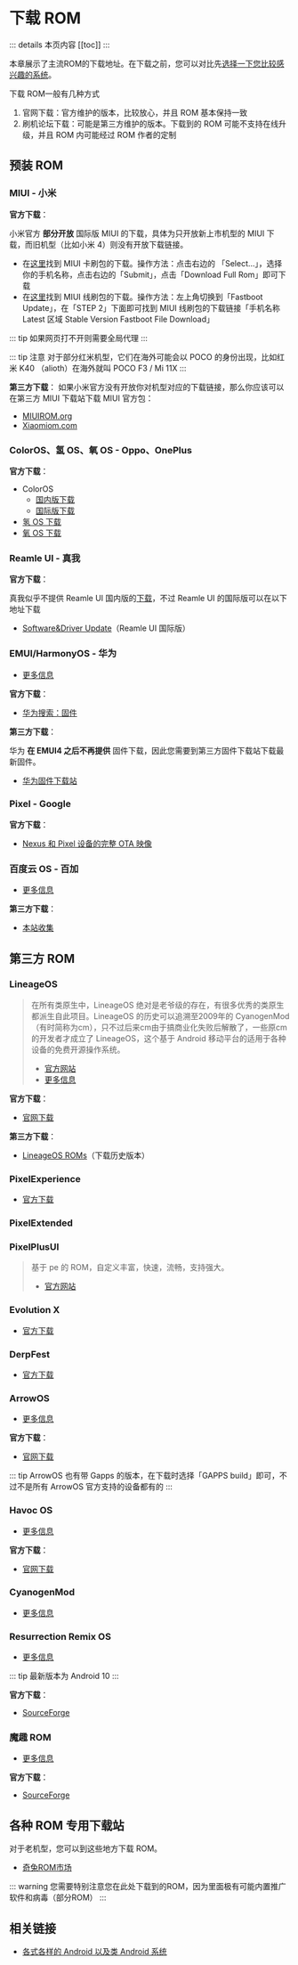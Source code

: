# 下载 ROM

::: details 本页内容
[[toc]]
:::

本章展示了主流ROM的下载地址。在下载之前，您可以对比先[选择一下您比较感兴趣的系统](../../normal/systems/index.md)。

下载 ROM一般有几种方式

1. 官网下载：官方维护的版本，比较放心，并且 ROM 基本保持一致
2. 刷机论坛下载：可能是第三方维护的版本。下载到的 ROM 可能不支持在线升级，并且 ROM 内可能经过 ROM 作者的定制

## 预装 ROM

### MIUI - 小米

__官方下载__：

小米官方 __部分开放__ 国际版 MIUI 的下载，具体为只开放新上市机型的 MIUI 下载，而旧机型（比如小米 4）则没有开放下载链接。

* 在[这里](https://new.c.mi.com/global/miuidownload/index)找到 MIUI 卡刷包的下载。操作方法：点击右边的 「Select...」，选择你的手机名称，点击右边的「Submit」，点击「Download Full Rom」即可下载
* 在[这里](https://new.c.mi.com/global/miuidownload/detail/guide/1)找到 MIUI 线刷包的下载。操作方法：左上角切换到「Fastboot Update」，在「STEP 2」下面即可找到 MIUI 线刷包的下载链接「手机名称 Latest 区域 Stable Version Fastboot File Download」

::: tip
如果网页打不开则需要全局代理
:::

::: tip 注意
对于部分红米机型，它们在海外可能会以 POCO 的身份出现，比如红米 K40 （alioth）在海外就叫 POCO F3 / Mi 11X
:::

__第三方下载__：
如果小米官方没有开放你对机型对应的下载链接，那么你应该可以在第三方 MIUI 下载站下载 MIUI 官方包：

* [MIUIROM.org](https://miuirom.org/)
* [Xiaomiom.com](https://xiaomirom.com/)

### ColorOS、氢 OS、氧 OS - Oppo、OnePlus

__官方下载__：

* ColorOS
  * [国内版下载](https://www.coloros.com/rom)
  * [国际版下载](https://support.oppo.com/in/software-update/)
* [氢 OS 下载](https://www.oneplus.com/cn/support/softwareupgrade)
* [氧 OS 下载](https://service.oneplus.com/global/search/search-detail?id=2096329&articleIndex=1)

### Reamle UI - 真我

__官方下载__：

真我似乎不提供 Reamle UI 国内版的[下载](https://www.realme.com/cn/support/kw/doc/2029300)，不过 Reamle UI 的国际版可以在以下地址下载

* [Software&Driver Update](https://www.realme.com/in/support/software-update)（Reamle UI 国际版）

### EMUI/HarmonyOS - 华为

* [更多信息](../../normal/systems/harmonyos.md)

__官方下载__：

* [华为搜索：固件](https://consumer.huawei.com/cn/support/search/?keyword=%E5%9B%BA%E4%BB%B6&t=SearchClick&product_class=CMCG10000002)

__第三方下载__：

华为 __在 EMUI4 之后不再提供__ 固件下载，因此您需要到第三方固件下载站下载最新固件。

* [华为固件下载站](https://professorjtj.github.io/)

### Pixel - Google

__官方下载__：

* [Nexus 和 Pixel 设备的完整 OTA 映像](https://developers.google.cn/android/ota?hl=zh-cn)

### 百度云 OS - 百加 <Badge type="danger" text="已停更" />

* [更多信息](../../normal/systems/baiduos.md)

__第三方下载__：

* [本站收集](./baiduos.md)

## 第三方 ROM

### LineageOS

> 在所有类原生中，LineageOS 绝对是老爷级的存在，有很多优秀的类原生都派生自此项目。LineageOS 的历史可以追溯至2009年的 CyanogenMod （有时简称为cm），只不过后来cm由于搞商业化失败后解散了，一些原cm的开发者才成立了 LineageOS，这个基于 Android 移动平台的适用于各种设备的免费开源操作系统。
>
> * [官方网站](https://lineageos.org/)
> * [更多信息](../../normal/systems/lineageos.md)

__官方下载__：

* [官网下载](https://download.lineageos.org/)

__第三方下载__：

* [LineageOS ROMs](http://lineageosroms.com/)（下载历史版本）

### PixelExperience

* [官方下载](https://download.pixelexperience.org/)

### PixelExtended

### PixelPlusUI

> 基于 pe 的 ROM，自定义丰富，快速，流畅，支持强大。
>
> * [官方网站](https://ppui.site/home)

### Evolution X

* [官方下载](https://evolution-x.org/download)

### DerpFest

* [官方下载](https://derpfest.org/#call-to-action)

### ArrowOS

* [更多信息](../../normal/systems/index.md#arrowos)

__官方下载__：

* [官网下载](https://arrowos.net/download)

::: tip
ArrowOS 也有带 Gapps 的版本，在下载时选择「GAPPS build」即可，不过不是所有 ArrowOS 官方支持的设备都有的
:::

### Havoc OS

* [更多信息](../../normal/systems/index.md#havoc-os)

__官方下载__：

* [官网下载](https://download.havoc-os.com/)

### CyanogenMod <Badge type="danger" text="已停更" />

* [更多信息](../../normal/systems/index.md#cyanogenmod)

### Resurrection Remix OS <Badge type="danger" text="已停更" />

* [更多信息](../../normal/systems/index.md#resurrection-remix-os)

::: tip
最新版本为 Android 10
:::

__官方下载__：

* [SourceForge](https://sourceforge.net/projects/resurrectionremix-ten/files/)

### 魔趣 ROM <Badge type="danger" text="已停更" />

* [更多信息](../../normal/systems/index.md#魔趣-rom)

__官方下载__：

* [SourceForge](https://sourceforge.net/projects/mokee/files/)

## 各种 ROM 专用下载站

对于老机型，您可以到这些地方下载 ROM。

* [奇兔ROM市场](http://rom.7to.cn/)

::: warning
您需要特别注意您在此处下载到的ROM，因为里面极有可能内置推广软件和病毒（部分ROM）
:::

## 相关链接

* [各式各样的 Android 以及类 Android 系统](../../normal/systems/index.md)
